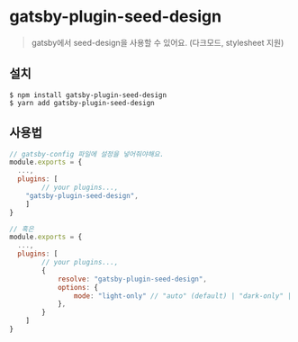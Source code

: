 # gatsby-plugin-seed-design

> gatsby에서 seed-design을 사용할 수 있어요. (다크모드, stylesheet 지원)

## 설치

```console
$ npm install gatsby-plugin-seed-design 
$ yarn add gatsby-plugin-seed-design
```

## 사용법

```js
// gatsby-config 파일에 설정을 넣어줘야해요.
module.exports = {
  ...,
  plugins: [
		// your plugins...,
    "gatsby-plugin-seed-design",
	]
}

// 혹은
module.exports = {
  ...,
  plugins: [
		// your plugins...,
		{
			resolve: "gatsby-plugin-seed-design",
			options: {
				mode: "light-only" // "auto" (default) | "dark-only" | "light-only"
			},
		}
	]
}
```
